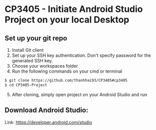 # CP3405 - Initiate Android Studio Project on your local Desktop

## Set up your git repo
1. Install Git client
2. Set up your SSH key authentication. Don't specify password for the generated SSH key.
3. Choose your workspaces folder
4. Run the following commands on your cmd or terminal

```sh
$ git clone https://github.com/thanhhai93/CP3405#cp3405
$ cd CP3405-Project
```
5. After cloning, simply open project on your Android Studio and run


## Download Android Studio:

Link: https://developer.android.com/studio



